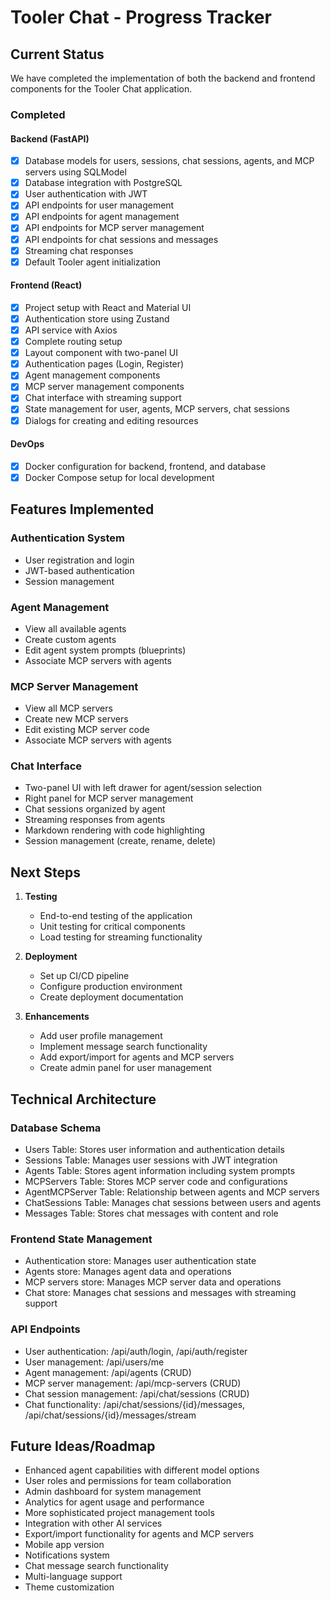 # Tooler Chat - Progress Tracker

## Current Status

We have completed the implementation of both the backend and frontend components for the Tooler Chat application.

### Completed

#### Backend (FastAPI)
- [x] Database models for users, sessions, chat sessions, agents, and MCP servers using SQLModel
- [x] Database integration with PostgreSQL
- [x] User authentication with JWT
- [x] API endpoints for user management
- [x] API endpoints for agent management
- [x] API endpoints for MCP server management
- [x] API endpoints for chat sessions and messages
- [x] Streaming chat responses
- [x] Default Tooler agent initialization

#### Frontend (React)
- [x] Project setup with React and Material UI
- [x] Authentication store using Zustand
- [x] API service with Axios
- [x] Complete routing setup
- [x] Layout component with two-panel UI
- [x] Authentication pages (Login, Register)
- [x] Agent management components
- [x] MCP server management components
- [x] Chat interface with streaming support
- [x] State management for user, agents, MCP servers, chat sessions
- [x] Dialogs for creating and editing resources

#### DevOps
- [x] Docker configuration for backend, frontend, and database
- [x] Docker Compose setup for local development

## Features Implemented

### Authentication System
- User registration and login
- JWT-based authentication
- Session management

### Agent Management
- View all available agents
- Create custom agents
- Edit agent system prompts (blueprints)
- Associate MCP servers with agents

### MCP Server Management
- View all MCP servers
- Create new MCP servers
- Edit existing MCP server code
- Associate MCP servers with agents

### Chat Interface
- Two-panel UI with left drawer for agent/session selection
- Right panel for MCP server management
- Chat sessions organized by agent
- Streaming responses from agents
- Markdown rendering with code highlighting
- Session management (create, rename, delete)

## Next Steps

1. **Testing**
   - End-to-end testing of the application
   - Unit testing for critical components
   - Load testing for streaming functionality

2. **Deployment**
   - Set up CI/CD pipeline
   - Configure production environment
   - Create deployment documentation

3. **Enhancements**
   - Add user profile management
   - Implement message search functionality
   - Add export/import for agents and MCP servers
   - Create admin panel for user management

## Technical Architecture

### Database Schema
- Users Table: Stores user information and authentication details
- Sessions Table: Manages user sessions with JWT integration
- Agents Table: Stores agent information including system prompts
- MCPServers Table: Stores MCP server code and configurations
- AgentMCPServer Table: Relationship between agents and MCP servers
- ChatSessions Table: Manages chat sessions between users and agents
- Messages Table: Stores chat messages with content and role

### Frontend State Management
- Authentication store: Manages user authentication state
- Agents store: Manages agent data and operations
- MCP servers store: Manages MCP server data and operations
- Chat store: Manages chat sessions and messages with streaming support

### API Endpoints
- User authentication: /api/auth/login, /api/auth/register
- User management: /api/users/me
- Agent management: /api/agents (CRUD)
- MCP server management: /api/mcp-servers (CRUD)
- Chat session management: /api/chat/sessions (CRUD)
- Chat functionality: /api/chat/sessions/{id}/messages, /api/chat/sessions/{id}/messages/stream

## Future Ideas/Roadmap

- Enhanced agent capabilities with different model options
- User roles and permissions for team collaboration
- Admin dashboard for system management
- Analytics for agent usage and performance
- More sophisticated project management tools
- Integration with other AI services
- Export/import functionality for agents and MCP servers
- Mobile app version
- Notifications system
- Chat message search functionality
- Multi-language support
- Theme customization
